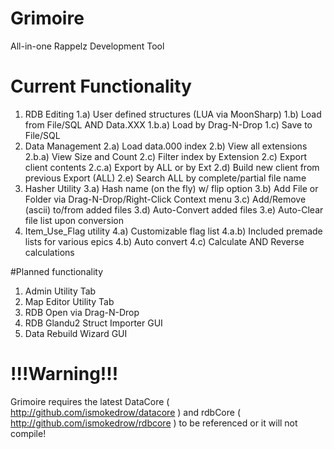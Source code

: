 # Grimoire
All-in-one Rappelz Development Tool

# Current Functionality
1) RDB Editing
1.a) User defined structures (LUA via MoonSharp)
1.b) Load from File/SQL AND Data.XXX
1.b.a) Load by Drag-N-Drop
1.c) Save to File/SQL
2) Data Management
2.a) Load data.000 index
2.b) View all extensions
2.b.a) View Size and Count
2.c) Filter index by Extension
2.c) Export client contents
2.c.a) Export by ALL or by Ext
2.d) Build new client from previous Export (ALL)
2.e) Search ALL by complete/partial file name
3) Hasher Utility
3.a) Hash name (on the fly) w/ flip option
3.b) Add File or Folder via Drag-N-Drop/Right-Click Context menu
3.c) Add/Remove (ascii) to/from added files
3.d) Auto-Convert added files
3.e) Auto-Clear file list upon conversion
4) Item_Use_Flag utility
4.a) Customizable flag list
4.a.b) Included premade lists for various epics
4.b) Auto convert
4.c) Calculate AND Reverse calculations

#Planned functionality
1) Admin Utility Tab
2) Map Editor Utility Tab
3) RDB Open via Drag-N-Drop
4) RDB Glandu2 Struct Importer GUI
5) Data Rebuild Wizard GUI

# !!!Warning!!!

Grimoire requires the latest DataCore ( http://github.com/ismokedrow/datacore ) and rdbCore ( http://github.com/ismokedrow/rdbcore ) to be referenced or it will not compile!
